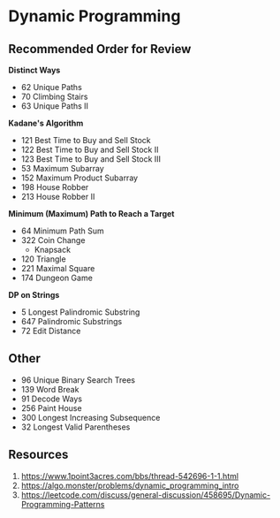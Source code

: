# Dynamic Programming

## Recommended Order for Review
**Distinct Ways**
* 62 Unique Paths
* 70 Climbing Stairs
* 63 Unique Paths II

**Kadane's Algorithm**
* 121 Best Time to Buy and Sell Stock
* 122 Best Time to Buy and Sell Stock II
* 123 Best Time to Buy and Sell Stock III
* 53 Maximum Subarray
* 152	Maximum Product Subarray
* 198	House Robber
* 213	House Robber II

**Minimum (Maximum) Path to Reach a Target**
* 64 Minimum Path Sum
* 322 Coin Change
  * Knapsack
* 120 Triangle
* 221 Maximal Square
* 174	Dungeon Game

**DP on Strings** 
* 5	Longest Palindromic Substring
* 647	Palindromic Substrings
* 72 Edit Distance

## Other
* 96 Unique Binary Search Trees
* 139	Word Break
* 91 Decode Ways
* 256 Paint House
* 300 Longest Increasing Subsequence
* 32 Longest Valid Parentheses

## Resources
1. https://www.1point3acres.com/bbs/thread-542696-1-1.html
2. https://algo.monster/problems/dynamic_programming_intro
3. https://leetcode.com/discuss/general-discussion/458695/Dynamic-Programming-Patterns
